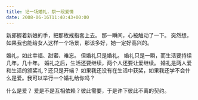 ```yaml
---
title: 记一场婚礼，祭一段爱情
date: 2008-06-16T11:40:43+00:00
---
```

新郎握着新娘的手，把那枚戒指套上去。
那一瞬间，心被触动了一下。
突然想，如果我也能给女人这样一个场景，那该多好，她一定好高兴的。

婚礼，如此幸福、甜蜜、难忘。
但婚礼只是婚礼。
婚礼只是一瞬，而生活要持续几年，几十年。
婚礼之后，生活还要继续，两个人还要让爱继续。
婚礼是两人爱和生活的颁奖礼？还只是开端？
如果我还没有在生活中获奖，如果我还学不会什么是爱。我可以举行一个婚礼给你吗？

什么是爱？
爱是不是互相依赖？彼此需要，于是许下彼此不离的契约。
